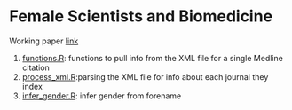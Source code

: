 # Female Scientists and Biomedicine

Working paper [link](https://github.com/danealohabib/fem-biomed/blob/master/fem-biomed-12-03-19.pdf)

1.  [functions.R](https://github.com/danealohabib/fem-biomed/blob/master/functions.R): functions to pull info from the XML file for a single Medline citation
2.  [process_xml.R](https://github.com/danealohabib/fem-biomed/blob/master/process_xml.R):parsing the XML file for info about each journal they index
3.  [infer_gender.R](https://github.com/danealohabib/fem-biomed/blob/master/infer_gender.R): infer gender from forename
